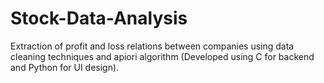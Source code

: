 # Stock-Data-Analysis
Extraction of profit and loss relations between companies using data cleaning techniques and apiori algorithm (Developed using C for backend and Python for UI design).
